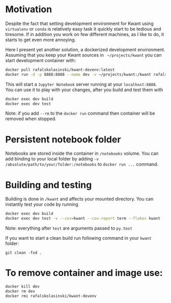 # Motivation
Despite the fact that setting development environment for Kwant using
``virtualenv`` or ``conda`` is relatively easy task it quickly start to
be tedious and tiresome. If in addition you work on few different machines,
as I like to do, it starts to get even more annoying.

Here I present yet another solution, a dockerized development environment.
Assuming that you keep your Kwant sources in `` ~/projects/kwant`` you can
start development container with:

```bash
docker pull rafalskolasinski/kwant-devenv:latest
docker run -d -p 8888:8888 --name dev -v ~/projects/kwant:/kwant rafalskolasinski/kwant-devenv
```

This will start a ``Jupyter Notebook`` server running at your ``localhost:8888``.
You can use it to play with your changes, after you build and test them with

```bash
docker exec dev build
docker exec dev test
```

Note: if you add ``--rm`` to the ``docker run`` command then container will be
removed when stopped.


# Persistent notebook folder
Notebooks are stored inside the container in ``/notebooks`` volume.
You can add binding to your local folder by adding
``-v /absolute/path/to/your/folder:/notebooks`` to ``docker run ...`` command.



# Building and testing
Building is done in ``/kwant`` and affects your mounted directory.
You can instantly test your code by running
```bash
docker exec dev build
docker exec dev test -v --cov=kwant --cov-report term --flakes kwant
```
Note: everything after ``test`` are arguments passed to ``py.test``

If you want to start a clean build run following command in your ``kwant`` folder:
```
git clean -fxd .
```



# To remove container and image use:
```bash
docker kill dev
docker rm dev
docker rmi rafalskolasinski/kwant-devenv
```
